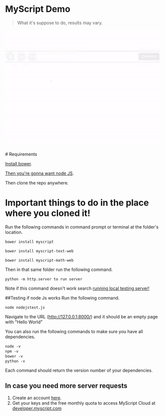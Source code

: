 # MyScript Demo
> What it's suppose to do, results may vary.
<p align="center">
  <img src="preview.gif">
</p>
# Requirements

[Install bower](https://bower.io/#install-bower).

[Then you're gonna want node JS](https://nodejs.org/en/).

Then clone the repo anywhere.

# Important things to do in the place where you cloned it!
Run the following commands in command prompt or terminal at the folder's location.
```shell
bower install myscript
```
```shell
bower install myscript-text-web
```
```shell
bower install myscript-math-web
```

Then in that same folder run the following command.
```shell
python -m http.server to run server
```
Note if this command doesn't work search [running local testing server!](https://developer.mozilla.org/en-US/docs/Learn/Common_questions/set_up_a_local_testing_server)

##Testing if node Js works
Run the following command.
```shell
node nodejstest.js
```
Navigate to the URL (http://127.0.0.1:8000/) and it should be an empty page with "Hello World"

You can also run the following commands to make sure you have all dependencies.

```shell
node -v
npm -v
bower -v
python -v
```
Each command should return the version number of your dependencies.
## In case you need more server requests
1. Create an account [here](https://dev.myscript.com/).
2. Get your keys and the free monthly quota to access MyScript Cloud at [developer.myscript.com](https://developer.myscript.com)
